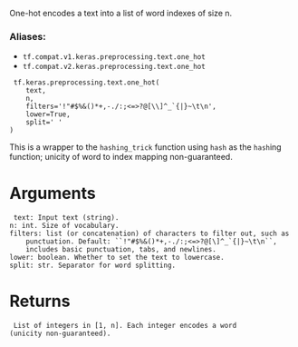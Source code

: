 One-hot encodes a text into a list of word indexes of size n.
### Aliases:
- `tf.compat.v1.keras.preprocessing.text.one_hot`
- `tf.compat.v2.keras.preprocessing.text.one_hot`

```
 tf.keras.preprocessing.text.one_hot(
    text,
    n,
    filters='!"#$%&()*+,-./:;<=>?@[\\]^_`{|}~\t\n',
    lower=True,
    split=' '
)
```
This is a wrapper to the `hashing_trick` function using `hash` as the `hash`ing function; unicity of word to index mapping non-guaranteed.
# Arguments

```
 text: Input text (string).
n: int. Size of vocabulary.
filters: list (or concatenation) of characters to filter out, such as
    punctuation. Default: ``!"#$%&()*+,-./:;<=>?@[\]^_`{|}~\t\n``,
    includes basic punctuation, tabs, and newlines.
lower: boolean. Whether to set the text to lowercase.
split: str. Separator for word splitting.
```
# Returns

```
 List of integers in [1, n]. Each integer encodes a word
(unicity non-guaranteed).
```
